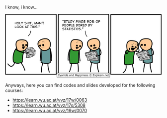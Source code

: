 I know, i know...

![](./Assets/statistics.png)

Anyways, here you can find codes and slides developed for the following courses:

* https://learn.wu.ac.at/vvz/17w/0063
* https://learn.wu.ac.at/vvz/17s/5308
* https://learn.wu.ac.at/vvz/16w/0070
